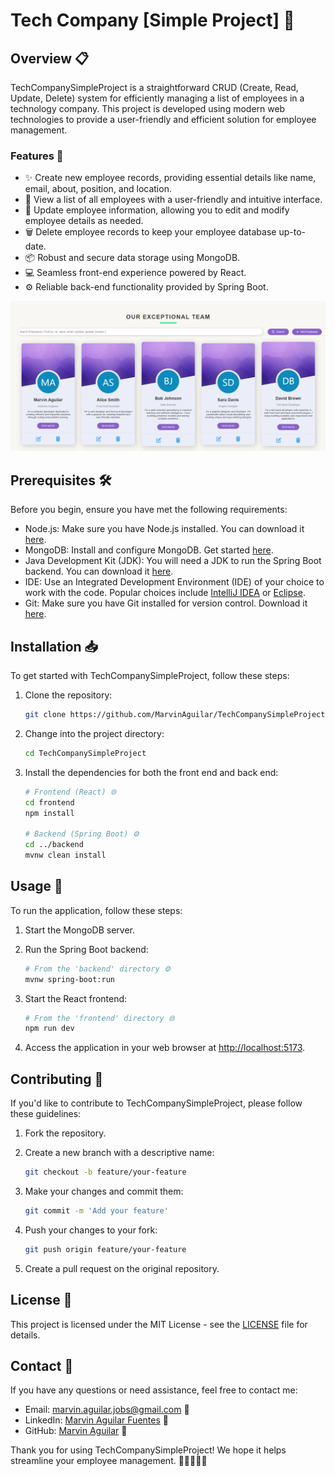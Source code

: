 # Tech Company [Simple Project] 🚀

## Overview 📋

TechCompanySimpleProject is a straightforward CRUD (Create, Read, Update, Delete) system for efficiently managing a list of employees in a technology company. This project is developed using modern web technologies to provide a user-friendly and efficient solution for employee management.

### Features 🌟

- ✨ Create new employee records, providing essential details like name, email, about, position, and location.
- 📄 View a list of all employees with a user-friendly and intuitive interface.
- 📝 Update employee information, allowing you to edit and modify employee details as needed.
- 🗑️ Delete employee records to keep your employee database up-to-date.
- 📦 Robust and secure data storage using MongoDB.
- 💻 Seamless front-end experience powered by React.
- ⚙️ Reliable back-end functionality provided by Spring Boot.

![Texto alternativo](images/main-page.png)

## Prerequisites 🛠️

Before you begin, ensure you have met the following requirements:

- Node.js: Make sure you have Node.js installed. You can download it [here](https://nodejs.org/).
- MongoDB: Install and configure MongoDB. Get started [here](https://docs.mongodb.com/manual/installation/).
- Java Development Kit (JDK): You will need a JDK to run the Spring Boot backend. You can download it [here](https://www.oracle.com/java/technologies/javase-downloads.html).
- IDE: Use an Integrated Development Environment (IDE) of your choice to work with the code. Popular choices include [IntelliJ IDEA](https://www.jetbrains.com/idea/) or [Eclipse](https://www.eclipse.org/).
- Git: Make sure you have Git installed for version control. Download it [here](https://git-scm.com/).

## Installation 📥

To get started with TechCompanySimpleProject, follow these steps:

1. Clone the repository:

   ```bash
   git clone https://github.com/MarvinAguilar/TechCompanySimpleProject.git
   ```

2. Change into the project directory:

   ```bash
   cd TechCompanySimpleProject
   ```

3. Install the dependencies for both the front end and back end:

   ```bash
   # Frontend (React) 🌐
   cd frontend
   npm install

   # Backend (Spring Boot) ⚙️
   cd ../backend
   mvnw clean install
   ```

## Usage 🚦

To run the application, follow these steps:

1. Start the MongoDB server.

2. Run the Spring Boot backend:

   ```bash
   # From the 'backend' directory ⚙️
   mvnw spring-boot:run
   ```

3. Start the React frontend:

   ```bash
   # From the 'frontend' directory 🌐
   npm run dev
   ```

4. Access the application in your web browser at [http://localhost:5173](http://localhost:5173).

## Contributing 🤝

If you'd like to contribute to TechCompanySimpleProject, please follow these guidelines:

1. Fork the repository.

2. Create a new branch with a descriptive name:

   ```bash
   git checkout -b feature/your-feature
   ```

3. Make your changes and commit them:

   ```bash
   git commit -m 'Add your feature'
   ```

4. Push your changes to your fork:

   ```bash
   git push origin feature/your-feature
   ```

5. Create a pull request on the original repository.

## License 📜

This project is licensed under the MIT License - see the [LICENSE](LICENSE) file for details.

## Contact 📧

If you have any questions or need assistance, feel free to contact me:

- Email: marvin.aguilar.jobs@gmail.com 📩
- LinkedIn: [Marvin Aguilar Fuentes](https://www.linkedin.com/in/marvin-aguilar-fuentes) 🤖
- GitHub: [Marvin Aguilar](https://github.com/MarvinAguilar) 🚀

Thank you for using TechCompanySimpleProject! We hope it helps streamline your employee management. 🙌👨‍💼👩‍💼
